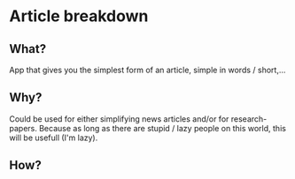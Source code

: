# Article breakdown

## What?

App that gives you the simplest form of an article, simple in words / short,...

## Why?

Could be used for either simplifying news articles and/or for research-papers.
Because as long as there are stupid / lazy people on this world, this will be usefull (I'm lazy).

## How?
